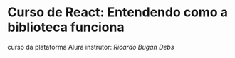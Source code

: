
# Curso de React: Entendendo como a biblioteca funciona
curso da plataforma Alura
instrutor: *Ricardo Bugan Debs*